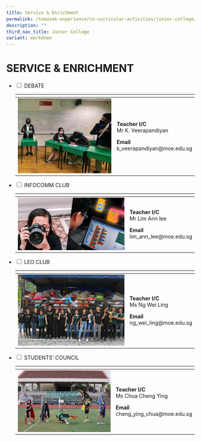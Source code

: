 ```yaml
---
title: Service & Enrichment
permalink: /temasek-experience/co-curricular-activities/junior-college/service-n-enrichment/
description: ""
third_nav_title: Junior College
variant: markdown
---
```

# SERVICE &amp; ENRICHMENT

<ul class="jekyllcodex_accordion">
  <li>
    <input type="checkbox" id="accordion1">
    <label for="accordion1">DEBATE</label>
    <div>
<table>
<thead>
  <tr>
    <th></th>
    <th></th>
  </tr>
</thead>
<tbody>
  <tr>
    <td><img src="/images/Temasek%20Experience/Service%20&amp;%20Enrichment/Debate%20thumbnail.jpeg" style="width:307px"></td>
		<td><p><b>Teacher I/C</b><br>Mr K. Veerapandiyan</p><p><b>Email</b><br>k_veerapandiyan@moe.edu.sg</p></td>
  </tr>
</tbody>
</table>
    </div>
	</li> 
	  <li>
    <input type="checkbox" id="accordion3">
    <label for="accordion3">INFOCOMM CLUB</label>
    <div>
<table>
<thead>
  <tr>
    <th></th>
    <th></th>
  </tr>
</thead>
<tbody>
  <tr>
    <td><img src="/images/Temasek%20Experience/Service%20&amp;%20Enrichment/Infocomm%20thumbnail.png" style="width:307px"></td>
		<td><p><b>Teacher I/C</b><br>Mr Lim Ann lee</p><p><b>Email</b><br>lim_ann_lee@moe.edu.sg</p></td>
  </tr>
</tbody>
</table>
    </div>
	</li> 
	  <li>
    <input type="checkbox" id="accordion4">
    <label for="accordion4">LEO CLUB</label>
    <div>
<table>
<thead>
  <tr>
    <th></th>
    <th></th>
  </tr>
</thead>
<tbody>
  <tr>
    <td><img src="/images/Temasek%20Experience/Service%20&amp;%20Enrichment/Leo%20Club%20thumbnail.png" style="width:307px"></td>
		<td><p><b>Teacher I/C</b><br>Ms Ng Wei Ling</p><p><b>Email</b><br>ng_wei_ling@moe.edu.sg</p></td>
  </tr>
</tbody>
</table>
    </div>
	</li> 
	  <li>
    <input type="checkbox" id="accordion5">
    <label for="accordion5">STUDENTS’ COUNCIL</label>
    <div>
<table>
<thead>
  <tr>
    <th></th>
    <th></th>
  </tr>
</thead>
<tbody>
  <tr>
    <td><img src="/images/Temasek%20Experience/Service%20&amp;%20Enrichment/Students%20Council%20thumbnail.jpeg" style="width:307px"></td>
		<td><p><b>Teacher I/C</b><br>Ms Chua Cheng Ying</p><p><b>Email</b><br>cheng_ying_chua@moe.edu.sg</p></td>
  </tr>
</tbody>
</table>
    </div>
	</li> 
	</ul>